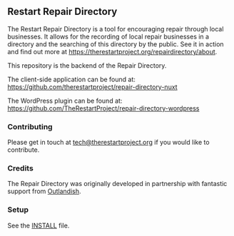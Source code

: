 ## Restart Repair Directory

The Restart Repair Directory is a tool for encouraging repair through local businesses.  It allows for the recording of local repair businesses in a directory and the searching of this directory by the public.  See it in action and find out more at https://therestartproject.org/repairdirectory/about.

This repository is the backend of the Repair Directory.

The client-side application can be found at: https://github.com/therestartproject/repair-directory-nuxt

The WordPress plugin can be found at: https://github.com/TheRestartProject/repair-directory-wordpress

### Contributing

Please get in touch at tech@therestartproject.org if you would like to contribute.

### Credits

The Repair Directory was originally developed in partnership with fantastic support from [Outlandish](https://www.outlandish.com/).

### Setup

See the [INSTALL](INSTALL.md) file.
